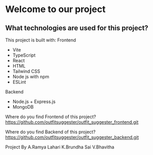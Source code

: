 # Welcome to our project



## What technologies are used for this project?

This project is built with:
 Frontend
- Vite
- TypeScript
- React
- HTML
- Tailwind CSS
- Node js with npm
- ESLint

 Backend
- Node.js + Express.js
- MongoDB

Where do you find Frontend of this project?
https://github.com/outfitsuggester/outfit_suggester_frontend.git 

Where do you find Backend of this project?
https://github.com/outfitsuggester/outfit_suggester_backend.git


Project By
A.Ramya Lahari
K.Brundha Sai
V.Bhavitha

